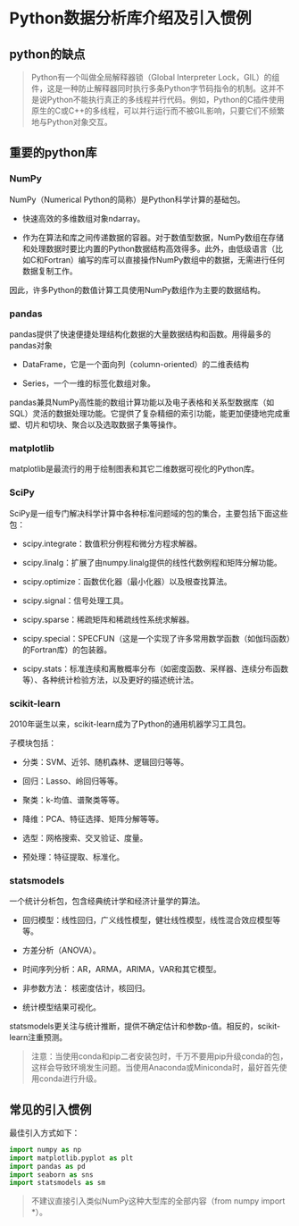 # Python数据分析库介绍及引入惯例

## python的缺点

> Python有一个叫做全局解释器锁（Global Interpreter Lock，GIL）的组件，这是一种防止解释器同时执行多条Python字节码指令的机制。这并不是说Python不能执行真正的多线程并行代码。例如，Python的C插件使用原生的C或C++的多线程，可以并行运行而不被GIL影响，只要它们不频繁地与Python对象交互。

## 重要的python库

### NumPy

NumPy（Numerical Python的简称）是Python科学计算的基础包。

+ 快速高效的多维数组对象ndarray。

+ 作为在算法和库之间传递数据的容器。对于数值型数据，NumPy数组在存储和处理数据时要比内置的Python数据结构高效得多。此外，由低级语言（比如C和Fortran）编写的库可以直接操作NumPy数组中的数据，无需进行任何数据复制工作。

因此，许多Python的数值计算工具使用NumPy数组作为主要的数据结构。

### pandas

pandas提供了快速便捷处理结构化数据的大量数据结构和函数。用得最多的pandas对象

+ DataFrame，它是一个面向列（column-oriented）的二维表结构

+ Series，一个一维的标签化数组对象。

pandas兼具NumPy高性能的数组计算功能以及电子表格和关系型数据库（如SQL）灵活的数据处理功能。它提供了复杂精细的索引功能，能更加便捷地完成重塑、切片和切块、聚合以及选取数据子集等操作。

### matplotlib

matplotlib是最流行的用于绘制图表和其它二维数据可视化的Python库。

### SciPy

SciPy是一组专门解决科学计算中各种标准问题域的包的集合，主要包括下面这些包：

+ scipy.integrate：数值积分例程和微分方程求解器。

+ scipy.linalg：扩展了由numpy.linalg提供的线性代数例程和矩阵分解功能。

+ scipy.optimize：函数优化器（最小化器）以及根查找算法。

+ scipy.signal：信号处理工具。

+ scipy.sparse：稀疏矩阵和稀疏线性系统求解器。

+ scipy.special：SPECFUN（这是一个实现了许多常用数学函数（如伽玛函数）的Fortran库）的包装器。

+ scipy.stats：标准连续和离散概率分布（如密度函数、采样器、连续分布函数等）、各种统计检验方法，以及更好的描述统计法。

### scikit-learn

2010年诞生以来，scikit-learn成为了Python的通用机器学习工具包。

子模块包括：

+ 分类：SVM、近邻、随机森林、逻辑回归等等。

+ 回归：Lasso、岭回归等等。

+ 聚类：k-均值、谱聚类等等。

+ 降维：PCA、特征选择、矩阵分解等等。

+ 选型：网格搜索、交叉验证、度量。

+ 预处理：特征提取、标准化。

### statsmodels

一个统计分析包，包含经典统计学和经济计量学的算法。

+ 回归模型：线性回归，广义线性模型，健壮线性模型，线性混合效应模型等等。

+ 方差分析（ANOVA）。

+ 时间序列分析：AR，ARMA，ARIMA，VAR和其它模型。

+ 非参数方法： 核密度估计，核回归。

+ 统计模型结果可视化。

statsmodels更关注与统计推断，提供不确定估计和参数p-值。相反的，scikit-learn注重预测。

> 注意：当使用conda和pip二者安装包时，千万不要用pip升级conda的包，这样会导致环境发生问题。当使用Anaconda或Miniconda时，最好首先使用conda进行升级。

## 常见的引入惯例

最佳引入方式如下：

```python
import numpy as np
import matplotlib.pyplot as plt
import pandas as pd
import seaborn as sns
import statsmodels as sm
```

> 不建议直接引入类似NumPy这种大型库的全部内容（from numpy import *）。


